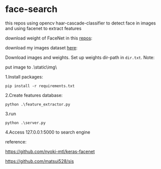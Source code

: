 # face-search

this repos using opencv haar-cascade-classifier to detect face in images and using facenet 
to extract features

download weight of FaceNet in this [repos](https://github.com/nyoki-mtl/keras-facenet):

download my images dataset [here](https://drive.google.com/file/d/1heCra87tdRwb4yTbgY4svFjhruj_35Xk/view?usp=sharing):


Download images and weights. Set up weights dir-path in `dir.txt`. 
Note:

put image to .\static\img\ 


1.Install packages: 

``
pip install -r requirements.txt
``

2.Create features database:

``
python .\feature_extractor.py
``


3.run 

``
python .\server.py
``

4.Access 127.0.0.1:5000 to search engine
``
``

reference:


https://github.com/nyoki-mtl/keras-facenet

https://github.com/matsui528/sis
